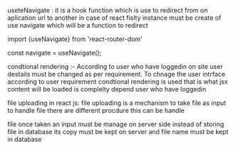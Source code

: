 
useteNavigate : it is a hook function which is use to redirect from on aplication url to another in case of react
 fislty instance must be create of use navigate which will be a function to redirect 

 import {useNavigate} from  'react-router-dom'

 const navigate = useNavigate();
  


condtional rendering :- According to user who have loggedin on site user destails must be changed as per          requirement. To chnage the user intrface according to user requirement condtional rendering is used that is what jsx content will be loaded is complelty depend  user who have loggedin


file uploading in react js: file uploading is a mechanism to take file as input to handle file there are different procdure this can be handle 

file once taken an input must be manage on server side instead of storing file in database its copy must be kept 
on server and file name must be kept in database
